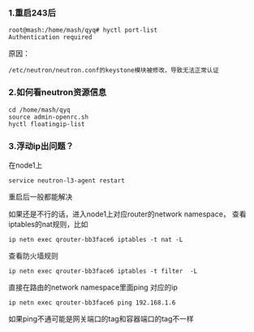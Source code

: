 ### 1.重启243后
```
root@mash:/home/mash/qyq# hyctl port-list
Authentication required
```
原因：
```
/etc/neutron/neutron.conf的keystone模块被修改，导致无法正常认证
```

### 2.如何看neutron资源信息
```
cd /home/mash/qyq
source admin-openrc.sh
hyctl floatingip-list
```
### 3.浮动ip出问题？
在node1上
```
service neutron-l3-agent restart
```
重启后一般都能解决

如果还是不行的话，进入node1上对应router的network namespace， 查看iptables的nat规则，比如
```
ip netn exec qrouter-bb3face6 iptables -t nat -L
```
查看防火墙规则
```
ip netn exec qrouter-bb3face6 iptables -t filter  -L
```

直接在路由的network namespace里面ping 对应的ip
```
ip netn exec qrouter-bb3face6 ping 192.168.1.6
```
如果ping不通可能是网关端口的tag和容器端口的tag不一样
